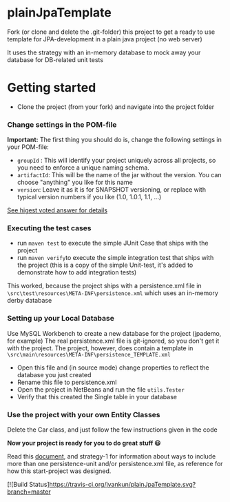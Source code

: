 # plainJpaTemplate
Fork (or clone and delete the .git-folder) this project to get a ready to use template for JPA-development in a plain java project (no web server)

It uses the strategy with an in-memory database to mock away your database for DB-related unit tests

# Getting started
- Clone the project (from your fork) and navigate into the project folder

### Change settings in the POM-file
**Important:**
The first thing you should do is, change the following settings in your POM-file:

- `groupId` : This will identify your project uniquely across all projects, so you need to enforce a unique naming schema. 
- `artifactId`: This will be the name of the jar without the version. You can choose "anything" you like for this name
- `version`: Leave it as it is for SNAPSHOT versioning, or replace with typical version numbers if you like (1.0, 1.0.1, 1.1, ...)

[See higest voted answer for details](https://stackoverflow.com/questions/3724415/maven-artifact-and-groupid-naming)


### Executing the test cases
- run `maven test` to execute the simple JUnit Case that ships with the project
- run `maven verify`to execute the simple integration test that ships with the project 
(this is a copy of the simple Unit-test, it's added to demonstrate how to add integration tests)

This worked, because the project ships with a persistence.xml file in `\src\test\resources\META-INF\persistence.xml` 
which uses an in-memory derby database

### Setting up your Local Database

Use MySQL Workbench to create a new database for the project (jpademo, for example)
The real persistence.xml file is git-ignored, so you don't get it with the project. The project, however, does contain a template in `\src\main\resources\META-INF\persistence_TEMPLATE.xml`

- Open this file and (in source mode) change properties to reflect the database you just created
- Rename this file to persistence.xml
- Open the project in NetBeans and run the file `utils.Tester` 
- Verify that this created the Single table in your database


### Use the project with your own Entity Classes
Delete the Car class, and just follow the few instructions given in the code

**Now your project is ready for you to do great stuff :smiley:**

Read this [document](https://docs.google.com/document/d/1qHd1Nfo5sq_Wp9ink2D8tPow2e9uKxGbvkzu0L9vXKM/edit?usp=sharing), and strategy-1 for information about ways to include more than one persistence-unit and/or persistence.xml file, as reference for how this start-project was designed.

[![Build Status]https://travis-ci.org/jvankun/plainJpaTemplate.svg?branch=master
